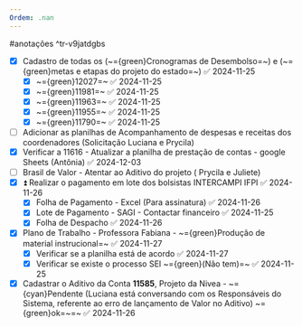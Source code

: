 ```yaml
---
Ordem: .nan
---
```


#anotações ^tr-v9jatdgbs


- [x] Cadastro de todas os (~={green}Cronogramas de Desembolso=~) e (~={green}metas e etapas do projeto do estado=~) ✅ 2024-11-25
	- [x] ~={green}12027=~ ✅ 2024-11-25
	- [x] ~={green}11981=~ ✅ 2024-11-25
	- [x] ~={green}11963=~ ✅ 2024-11-25
	- [x] ~={green}11955=~ ✅ 2024-11-25
	- [x] ~={green}11790=~ ✅ 2024-11-25

- [ ] Adicionar as planilhas de Acompanhamento de despesas e receitas dos coordenadores (Solicitação Luciana e Prycila)
- [x] Verificar a 11616 - Atualizar a planilha de prestação de contas - google Sheets (Antônia) ✅ 2024-12-03
- [ ] Brasil de Valor  - Atentar ao Aditivo do projeto ( Prycila e Juliete)
- [x] ⏫ Realizar o pagamento em lote dos bolsistas INTERCAMPI IFPI ✅ 2024-11-26
	- [x] Folha de Pagamento - Excel (Para assinatura) ✅ 2024-11-26
	- [x] Lote de Pagamento - SAGI - Contactar financeiro ✅ 2024-11-25
	- [x] Folha de Despacho ✅ 2024-11-26
- [x] Plano de Trabalho - Professora Fabiana - ~={green}Produção de material instrucional=~ ✅ 2024-11-27
	- [x] Verificar se a planilha está de acordo ✅ 2024-11-27
	- [x] Verificar se existe o processo SEI ~={green}(Não tem)=~ ✅ 2024-11-25
- [x] Cadastrar o Aditivo da Conta **11585**, Projeto da Nivea - ~={cyan}Pendente (Luciana está conversando com os Responsáveis do Sistema, referente ao erro de lançamento de Valor no Aditivo) ~={green}ok=~=~ ✅ 2024-11-26
